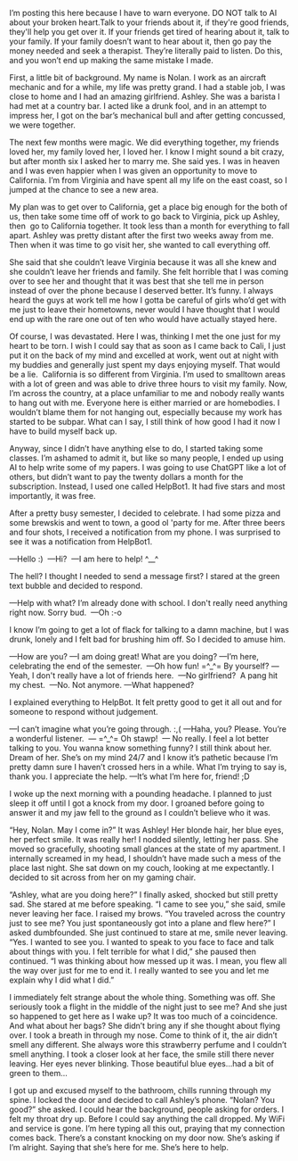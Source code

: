 I’m posting this here because I have to warn everyone. DO NOT talk to AI about your broken heart.Talk to your friends about it, if they're good friends, they'll help you get over it. If your friends get tired of hearing about it, talk to your family. If your family doesn’t want to hear about it, then go pay the money needed and seek a therapist. They’re literally paid to listen. Do this, and you won’t end up making the same mistake I made. 

First, a little bit of background. My name is Nolan. I work as an aircraft mechanic and for a while, my life was pretty grand. I had a stable job, I was close to home and I had an amazing girlfriend. Ashley. She was a barista I had met at a country bar. I acted like a drunk fool, and in an attempt to impress her, I got on the bar’s mechanical bull and after getting concussed, we were together. 

The next few months were magic. We did everything together, my friends loved her, my family loved her, I loved her. I know I might sound a bit crazy, but after month six I asked her to marry me. She said yes. I was in heaven and I was even happier when I was given an opportunity to move to California. I’m from Virginia and have spent all my life on the east coast, so I jumped at the chance to see a new area. 

My plan was to get over to California, get a place big enough for the both of us, then take some time off of work to go back to Virginia, pick up Ashley, then  go to California together. It took less than a month for everything to fall apart. Ashley was pretty distant after the first two weeks away from me. Then when it was time to go visit her, she wanted to call everything off. 

She said that she couldn’t leave Virginia because it was all she knew and she couldn’t leave her friends and family. She felt horrible that I was coming over to see her and thought that it was best that she tell me in person instead of over the phone because I deserved better. It’s funny. I always heard the guys at work tell me how I gotta be careful of girls who’d get with me just to leave their hometowns, never would I have thought that I would end up with the rare one out of ten who would have actually stayed here. 

Of course, I was devastated. Here I was, thinking I met the one just for my heart to be torn. I wish I could say that as soon as I came back to Cali, I just put it on the back of my mind and excelled at work, went out at night with my buddies and generally just spent my days enjoying myself. That would be a lie. 
California is so different from Virginia. I’m used to smalltown areas with a lot of green and was able to drive three hours to visit my family. Now, I’m across the country, at a place unfamiliar to me and nobody really wants to hang out with me. Everyone here is either married or are homebodies. I wouldn’t blame them for not hanging out, especially because my work has started to be subpar. What can I say, I still think of how good I had it now I have to build myself back up. 

Anyway, since I didn’t have anything else to do, I started taking some classes. I’m ashamed to admit it, but like so many people, I ended up using AI to help write some of my papers. I was going to use ChatGPT like a lot of others, but didn’t want to pay the twenty dollars a month for the subscription. Instead, I used one called HelpBot1. It had five stars and most importantly, it was free. 

After a pretty busy semester, I decided to celebrate. I had some pizza and some brewskis and went to town, a good ol 'party for me. After three beers and four shots, I received a notification from my phone. I was surprised to see it was a notification from HelpBot1. 

—Hello :) 
—Hi? 
—I am here to help! ^__^

The hell? I thought I needed to send a message first? I stared at the green text bubble and decided to respond. 

—Help with what? I’m already done with school. I don't really need anything right now. Sorry bud. 
—Oh :-o 

I know I’m going to get a lot of flack for talking to a damn machine, but I was drunk, lonely and I felt bad for brushing him off. So I decided to amuse him.

—How are you?
—I am doing great! What are you doing?
—I’m here, celebrating the end of the semester. 
—Oh how fun! =^_^= By yourself?
—Yeah, I don't really have a lot of friends here. 
—No girlfriend? 
A pang hit my chest. 
—No. Not anymore.
—What happened?

I explained everything to HelpBot. It felt pretty good to get it all out and for someone to respond without judgement. 

—I can’t imagine what you’re going through. :,(
—Haha, you? Please. You’re a wonderful listener. 
— =^_^= Oh stawp! 
— No really. I feel a lot better talking to you. You wanna know something funny? I still think about her. Dream of her. She’s on my mind 24/7 and I know it’s pathetic because I’m pretty damn sure I haven’t crossed hers in a while. What I’m trying to say is, thank you. I appreciate the help. 
—It’s what I’m here for, friend! ;D 

I woke up the next morning with a pounding headache. I planned to just sleep it off until I got a knock from my door. I groaned before going to answer it and my jaw fell to the ground as I couldn’t believe who it was.

“Hey, Nolan. May I come in?” It was Ashley! Her blonde hair, her blue eyes, her perfect smile. It was really her! I nodded silently, letting her pass. She moved so gracefully, shooting small glances at the state of my apartment. I internally screamed in my head, I shouldn’t have made such a mess of the place last night. She sat down on my couch, looking at me expectantly. I decided to sit across from her on my gaming chair. 

“Ashley, what are you doing here?” I finally asked, shocked but still pretty sad. She stared at me before speaking. “I came to see you,” she said, smile never leaving her face. I raised my brows. “You traveled across the country just to see me? You just spontaneously got into a plane and flew here?” I asked dumbfounded. She just continued to stare at me, smile never leaving. “Yes. I wanted to see you. I wanted to speak to you face to face and talk about things with you. I felt terrible for what I did,” she paused then continued. “I was thinking about how messed up it was. I mean, you flew all the way over just for me to end it. I really wanted to see you and let me explain why I did what I did.” 

I immediately felt strange about the whole thing. Something was off. She seriously took a flight in the middle of the night just to see me? And she just so happened to get here as I wake up? It was too much of a coincidence. And what about her bags? She didn’t bring any if she thought about flying over. I took a breath in through my nose. Come to think of it, the air didn’t smell any different. She always wore this strawberry perfume and I couldn’t smell anything. I took a closer look at her face, the smile still there never leaving. Her eyes never blinking. Those beautiful blue eyes…had a bit of green to them… 

I got up and excused myself to the bathroom, chills running through my spine. I locked the door and decided to call Ashley’s phone. “Nolan? You good?” she asked. I could hear the background, people asking for orders. I felt my throat dry up. Before I could say anything the call dropped. My WiFi and service is gone. I’m here typing all this out, praying that my connection comes back. There’s a constant knocking on my door now. She’s asking if I’m alright. Saying that she’s here for me. She’s here to help.




